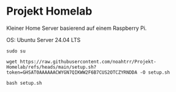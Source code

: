 # Projekt Homelab
 Kleiner Home Server basierend auf einem Raspberry Pi.
 
 OS: Ubuntu Server 24.04 LTS

```
sudo su
```
```
wget https://raw.githubusercontent.com/noahtrr/Projekt-Homelab/refs/heads/main/setup.sh?token=GHSAT0AAAAAACWYGN7QIKWW2F6B7CUS2OTCZYRNDDA -O setup.sh
```
```
bash setup.sh
```
